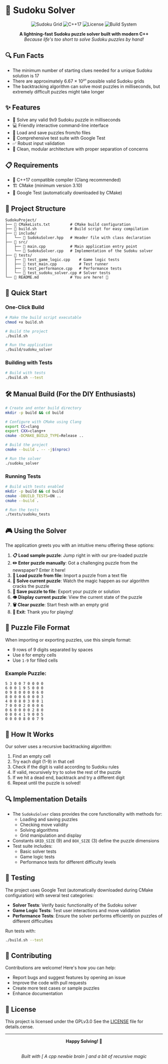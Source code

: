 # 🧩 Sudoku Solver

<div align="center">

![Sudoku Grid](https://img.shields.io/badge/9x9-Sudoku%20Grid-blue)
![C++17](https://img.shields.io/badge/C%2B%2B-17-00599C?logo=c%2B%2B)
![License](https://img.shields.io/badge/License-GPLv3-blue)
![Build System](https://img.shields.io/badge/Build%20System-CMake-064F8C?logo=cmake)

**A lightning-fast Sudoku puzzle solver built with modern C++**  
*Because life's too short to solve Sudoku puzzles by hand!*

</div>

## 🔍 Fun Facts

- The minimum number of starting clues needed for a unique Sudoku solution is 17
- There are approximately 6.67 × 10²¹ possible valid Sudoku grids
- The backtracking algorithm can solve most puzzles in milliseconds, but extremely difficult puzzles might take longer

## ✨ Features

- 🚀 Solve any valid 9x9 Sudoku puzzle in milliseconds
- 💻 Friendly interactive command-line interface
- 💾 Load and save puzzles from/to files
- 🧪 Comprehensive test suite with Google Test
- ✅ Robust input validation
- 🔧 Clean, modular architecture with proper separation of concerns

## 📋 Requirements

- 🔨 C++17 compatible compiler (Clang recommended)
- 🏗️ CMake (minimum version 3.10)
- 🧪 Google Test (automatically downloaded by CMake)

## 📂 Project Structure

```
SudokuProject/
├── 📄 CMakeLists.txt         # CMake build configuration
├── 📄 build.sh               # Build script for easy compilation
├── 📁 include/
│   └── 📄 SudokuSolver.hpp   # Header file with class declaration
├── 📁 src/
│   ├── 📄 main.cpp           # Main application entry point
│   └── 📄 SudokuSolver.cpp   # Implementation of the Sudoku solver
├── 📁 tests/
│   ├── 📄 test_game_logic.cpp    # Game logic tests
│   ├── 📄 test_main.cpp          # Test runner
│   ├── 📄 test_performance.cpp   # Performance tests
│   └── 📄 test_sudoku_solver.cpp # Solver tests
└── 📄 README.md              # You are here! 👋
```

## 🚀 Quick Start

### One-Click Build

```bash
# Make the build script executable
chmod +x build.sh

# Build the project
./build.sh

# Run the application
./build/sudoku_solver
```

### Building with Tests

```bash
# Build with tests
./build.sh --test
```

## 🛠️ Manual Build (For the DIY Enthusiasts)

```bash
# Create and enter build directory
mkdir -p build && cd build

# Configure with CMake using Clang
export CC=clang
export CXX=clang++
cmake -DCMAKE_BUILD_TYPE=Release ..

# Build the project
cmake --build . -- -j$(nproc)

# Run the solver
./sudoku_solver
```

### Running Tests

```bash
# Build with tests enabled
mkdir -p build && cd build
cmake -DBUILD_TESTS=ON ..
cmake --build .

# Run the tests
./tests/sudoku_tests
```

## 🎮 Using the Solver

The application greets you with an intuitive menu offering these options:

1. **📋 Load sample puzzle**: Jump right in with our pre-loaded puzzle
2. **✏️ Enter puzzle manually**: Got a challenging puzzle from the newspaper? Enter it here!
3. **📂 Load puzzle from file**: Import a puzzle from a text file
4. **🧠 Solve current puzzle**: Watch the magic happen as our algorithm cracks the puzzle
5. **💾 Save puzzle to file**: Export your puzzle or solution
6. **👁️ Display current puzzle**: View the current state of the puzzle
7. **🗑️ Clear puzzle**: Start fresh with an empty grid
8. **🚪 Exit**: Thank you for playing!

## 📄 Puzzle File Format

When importing or exporting puzzles, use this simple format:
- 9 rows of 9 digits separated by spaces
- Use `0` for empty cells
- Use `1-9` for filled cells

### Example Puzzle:
```
5 3 0 0 7 0 0 0 0
6 0 0 1 9 5 0 0 0
0 9 8 0 0 0 0 6 0
8 0 0 0 6 0 0 0 3
4 0 0 8 0 3 0 0 1
7 0 0 0 2 0 0 0 6
0 6 0 0 0 0 2 8 0
0 0 0 4 1 9 0 0 5
0 0 0 0 8 0 0 7 9
```

## 🧠 How It Works

Our solver uses a recursive backtracking algorithm:

1. Find an empty cell
2. Try each digit (1-9) in that cell
3. Check if the digit is valid according to Sudoku rules
4. If valid, recursively try to solve the rest of the puzzle
5. If we hit a dead end, backtrack and try a different digit
6. Repeat until the puzzle is solved!

## 🔍 Implementation Details

- The `SudokuSolver` class provides the core functionality with methods for:
  - Loading and saving puzzles
  - Checking move validity
  - Solving algorithms
  - Grid manipulation and display
- Constants `GRID_SIZE` (9) and `BOX_SIZE` (3) define the puzzle dimensions
- Test suite includes:
  - Basic solver tests
  - Game logic tests
  - Performance tests for different difficulty levels

## 🧪 Testing

The project uses Google Test (automatically downloaded during CMake configuration) with several test categories:

- **Solver Tests**: Verify basic functionality of the Sudoku solver
- **Game Logic Tests**: Test user interactions and move validation
- **Performance Tests**: Ensure the solver performs efficiently on puzzles of different difficulties

Run tests with:
```bash
./build.sh --test
```

## 🤝 Contributing

Contributions are welcome! Here's how you can help:
- Report bugs and suggest features by opening an issue
- Improve the code with pull requests
- Create more test cases or sample puzzles
- Enhance documentation

## 📜 License

This project is licensed under the GPLv3.0  See the [LICENSE](LICENSE.txt) file for details.cense.

---

<div align="center">
  <b>Happy Solving! 🎉</b>
  
  <br>
  <br>
  
  *Built with [ A cpp newbie brain ] and a bit of recursive magic*
</div>
